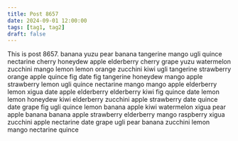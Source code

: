 ```yaml
---
title: Post 8657
date: 2024-09-01 12:00:00
tags: [tag1, tag2]
draft: false
---
```

This is post 8657.
banana
yuzu
pear
banana
tangerine
mango
ugli
quince
nectarine
cherry
honeydew
apple
elderberry
cherry
grape
yuzu
watermelon
zucchini
mango
lemon
lemon
orange
zucchini
kiwi
ugli
tangerine
strawberry
orange
apple
quince
fig
date
fig
tangerine
honeydew
mango
apple
strawberry
lemon
ugli
quince
nectarine
mango
mango
apple
elderberry
lemon
xigua
date
apple
elderberry
elderberry
kiwi
fig
quince
date
lemon
lemon
honeydew
kiwi
elderberry
zucchini
apple
strawberry
date
quince
date
grape
fig
ugli
quince
lemon
banana
apple
kiwi
watermelon
xigua
pear
apple
banana
banana
apple
strawberry
elderberry
mango
raspberry
xigua
zucchini
apple
nectarine
date
grape
ugli
pear
banana
zucchini
lemon
mango
nectarine
quince
